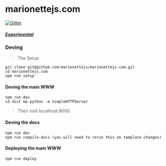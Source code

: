 marionettejs.com
================

[![Gitter](https://badges.gitter.im/Join%20Chat.svg)](https://gitter.im/marionettejs/marionettejs.com?utm_source=badge&utm_medium=badge&utm_campaign=pr-badge&utm_content=badge)

##### [Experimental](http://dev.marionettejs.com/)

### Deving

> The Setup

    git clone git@github.com:marionettejs/marionettejs.com.git
    cd marionettejs.com
    npm run setup

#### Deving the main WWW

    npm run dev
    cd dist && python -m SimpleHTTPServer

> Then visit localhost:8000

#### Deving the docs

    npm run dev
    npm run compile-docs (you will need to rerun this on template changes)

#### Deploying the main WWW

    npm run deploy
